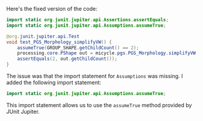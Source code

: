 Here's the fixed version of the code:

```java
import static org.junit.jupiter.api.Assertions.assertEquals;
import static org.junit.jupiter.api.Assumptions.assumeTrue;

@org.junit.jupiter.api.Test
void test_PGS_Morphology_simplifyVW() {
    assumeTrue(GROUP_SHAPE.getChildCount() == 2);
    processing.core.PShape out = micycle.pgs.PGS_Morphology.simplifyVW(GROUP_SHAPE, 1);
    assertEquals(2, out.getChildCount());
}
```

The issue was that the import statement for `Assumptions` was missing. I added the following import statement:

```java
import static org.junit.jupiter.api.Assumptions.assumeTrue;
```

This import statement allows us to use the `assumeTrue` method provided by JUnit Jupiter.